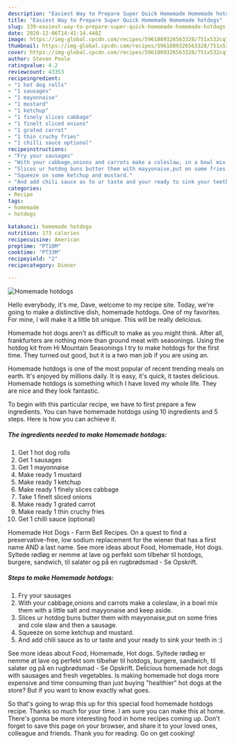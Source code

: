```yaml
---
description: "Easiest Way to Prepare Super Quick Homemade Homemade hotdogs"
title: "Easiest Way to Prepare Super Quick Homemade Homemade hotdogs"
slug: 339-easiest-way-to-prepare-super-quick-homemade-homemade-hotdogs
date: 2020-12-06T14:41:14.448Z
image: https://img-global.cpcdn.com/recipes/5961889326563328/751x532cq70/homemade-hotdogs-recipe-main-photo.jpg
thumbnail: https://img-global.cpcdn.com/recipes/5961889326563328/751x532cq70/homemade-hotdogs-recipe-main-photo.jpg
cover: https://img-global.cpcdn.com/recipes/5961889326563328/751x532cq70/homemade-hotdogs-recipe-main-photo.jpg
author: Steven Poole
ratingvalue: 4.2
reviewcount: 43353
recipeingredient:
- "1 hot dog rolls"
- "1 sausages"
- "1 mayonnaise"
- "1 mustard"
- "1 ketchup"
- "1 finely slices cabbage"
- "1 finelt sliced onions"
- "1 grated carrot"
- "1 thin cruchy fries"
- "1 chilli sauce optional"
recipeinstructions:
- "Fry your sausages"
- "With your cabbage,onions and carrots make a coleslaw, in a bowl mix them with a little salt and mayyonaise and keep aside."
- "Slices ur hotdog buns butter them with mayyonaise,put on some fries and cole slaw and then a sausage."
- "Squeeze on some ketchup and mustard."
- "And add chili sauce as to ur taste and your ready to sink your teeth in :)"
categories:
- Recipe
tags:
- homemade
- hotdogs

katakunci: homemade hotdogs 
nutrition: 173 calories
recipecuisine: American
preptime: "PT18M"
cooktime: "PT33M"
recipeyield: "2"
recipecategory: Dinner

---
```



![Homemade hotdogs](https://img-global.cpcdn.com/recipes/5961889326563328/751x532cq70/homemade-hotdogs-recipe-main-photo.jpg)

Hello everybody, it's me, Dave, welcome to my recipe site. Today, we're going to make a distinctive dish, homemade hotdogs. One of my favorites. For mine, I will make it a little bit unique. This will be really delicious.

Homemade hot dogs aren&#39;t as difficult to make as you might think. After all, frankfurters are nothing more than ground meat with seasonings. Using the hotdog kit from Hi Mountain Seasonings I try to make hotdogs for the first time. They turned out good, but it is a two man job if you are using an.

Homemade hotdogs is one of the most popular of recent trending meals on earth. It's enjoyed by millions daily. It is easy, it's quick, it tastes delicious. Homemade hotdogs is something which I have loved my whole life. They are nice and they look fantastic.


To begin with this particular recipe, we have to first prepare a few ingredients. You can have homemade hotdogs using 10 ingredients and 5 steps. Here is how you can achieve it.

<!--inarticleads1-->

##### The ingredients needed to make Homemade hotdogs:

1. Get 1 hot dog rolls
1. Get 1 sausages
1. Get 1 mayonnaise
1. Make ready 1 mustard
1. Make ready 1 ketchup
1. Make ready 1 finely slices cabbage
1. Take 1 finelt sliced onions
1. Make ready 1 grated carrot
1. Make ready 1 thin cruchy fries
1. Get 1 chilli sauce (optional)


Homemade Hot Dogs - Farm Bell Recipes. On a quest to find a preservative-free, low sodium replacement for the wiener that has a first name AND a last name. See more ideas about Food, Homemade, Hot dogs. Syltede rødløg er nemme at lave og perfekt som tilbehør til hotdogs, burgere, sandwich, til salater og på en rugbrødsmad - Se Opskrift. 

<!--inarticleads2-->

##### Steps to make Homemade hotdogs:

1. Fry your sausages
1. With your cabbage,onions and carrots make a coleslaw, in a bowl mix them with a little salt and mayyonaise and keep aside.
1. Slices ur hotdog buns butter them with mayyonaise,put on some fries and cole slaw and then a sausage.
1. Squeeze on some ketchup and mustard.
1. And add chili sauce as to ur taste and your ready to sink your teeth in :)


See more ideas about Food, Homemade, Hot dogs. Syltede rødløg er nemme at lave og perfekt som tilbehør til hotdogs, burgere, sandwich, til salater og på en rugbrødsmad - Se Opskrift. Delicious homemade hot dogs with sausages and fresh vegetables. Is making homemade hot dogs more expensive and time consuming than just buying &#34;healthier&#34; hot dogs at the store? But if you want to know exactly what goes. 

So that's going to wrap this up for this special food homemade hotdogs recipe. Thanks so much for your time. I am sure you can make this at home. There's gonna be more interesting food in home recipes coming up. Don't forget to save this page on your browser, and share it to your loved ones, colleague and friends. Thank you for reading. Go on get cooking!
